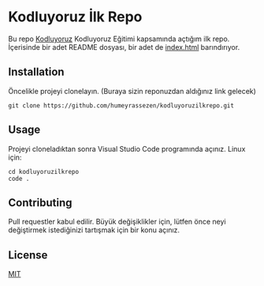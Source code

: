 # **Kodluyoruz İlk Repo**

Bu repo [Kodluyoruz](https://kodluyoruz.org/tr/kodluyoruz/) Kodluyoruz Eğitimi kapsamında açtığım ilk repo. İçerisinde bir adet README dosyası, bir adet de [index.html](https://raw.githubusercontent.com/Kodluyoruz/taskforce/main/git/odev1/figures/markdown.png) barındırıyor.

## Installation

Öncelikle projeyi clonelayın. (Buraya sizin reponuzdan aldığınız link gelecek)

    git clone https://github.com/humeyrassezen/kodluyoruzilkrepo.git

## Usage

 Projeyi cloneladıktan sonra Visual Studio Code programında açınız.
 Linux için:
 
 
    cd kodluyoruzilkrepo    
    code .
    
## Contributing
 
  Pull requestler kabul edilir. Büyük değişiklikler için, lütfen önce neyi değiştirmek istediğinizi tartışmak için bir konu açınız.

## License
 [MIT](https://choosealicense.com/licenses/mit/)
